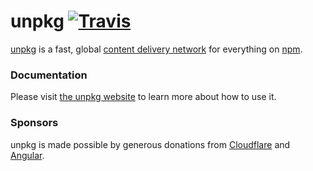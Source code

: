 # unpkg [![Travis][build-badge]][build]

[build-badge]: https://img.shields.io/travis/unpkg/unpkg.com/master.svg?style=flat-square
[build]: https://travis-ci.org/unpkg/unpkg.com

[unpkg](https://unpkg.com) is a fast, global [content delivery network](https://en.wikipedia.org/wiki/Content_delivery_network) for everything on [npm](https://www.npmjs.com/).

### Documentation

Please visit [the unpkg website](https://unpkg.com) to learn more about how to use it.

### Sponsors

unpkg is made possible by generous donations from [Cloudflare](https://cloudflare.com) and [Angular](https://angular.io).
